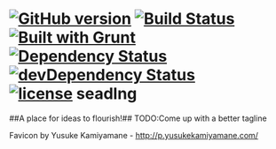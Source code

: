 [![GitHub version](https://badge.fury.io/gh/seadlng%2Fseadlng.png)](http://badge.fury.io/gh/seadlng%2Fseadlng) 
[![Build Status](https://travis-ci.org/seadlng/seadlng.svg?branch=master)](https://travis-ci.org/seadlng/seadlng) 
[![Built with Grunt](https://cdn.gruntjs.com/builtwith.png)](http://gruntjs.com/)  
[![Dependency Status](https://david-dm.org/seadlng/seadlng.png)](https://david-dm.org/seadlng/seadlng) 
[![devDependency Status](https://david-dm.org/seadlng/seadlng/dev-status.png)](https://david-dm.org/seadlng/seadlng#info=devDependencies)  
[![license](http://img.shields.io/badge/license-GPL%202.0-blue.svg)](http://www.gnu.org/licenses/gpl-2.0.html)
seadlng
========
##A place for ideas to flourish!##
TODO:Come up with a better tagline

Favicon by
Yusuke Kamiyamane - http://p.yusukekamiyamane.com/ 
